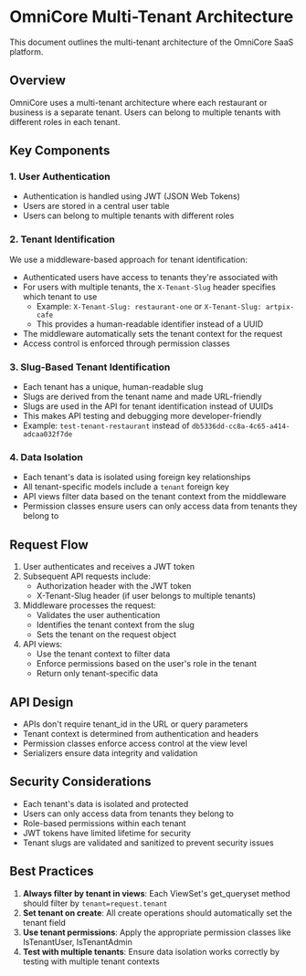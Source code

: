 # OmniCore Multi-Tenant Architecture

This document outlines the multi-tenant architecture of the OmniCore SaaS platform.

## Overview

OmniCore uses a multi-tenant architecture where each restaurant or business is a separate tenant. Users can belong to multiple tenants with different roles in each tenant.

## Key Components

### 1. User Authentication

- Authentication is handled using JWT (JSON Web Tokens)
- Users are stored in a central user table
- Users can belong to multiple tenants with different roles

### 2. Tenant Identification

We use a middleware-based approach for tenant identification:

- Authenticated users have access to tenants they're associated with
- For users with multiple tenants, the `X-Tenant-Slug` header specifies which tenant to use
  - Example: `X-Tenant-Slug: restaurant-one` or `X-Tenant-Slug: artpix-cafe`
  - This provides a human-readable identifier instead of a UUID
- The middleware automatically sets the tenant context for the request
- Access control is enforced through permission classes

### 3. Slug-Based Tenant Identification

- Each tenant has a unique, human-readable slug
- Slugs are derived from the tenant name and made URL-friendly
- Slugs are used in the API for tenant identification instead of UUIDs
- This makes API testing and debugging more developer-friendly
- Example: `test-tenant-restaurant` instead of `db5336dd-cc8a-4c65-a414-adcaa032f7de`

### 4. Data Isolation

- Each tenant's data is isolated using foreign key relationships
- All tenant-specific models include a `tenant` foreign key
- API views filter data based on the tenant context from the middleware
- Permission classes ensure users can only access data from tenants they belong to

## Request Flow

1. User authenticates and receives a JWT token
2. Subsequent API requests include:
   - Authorization header with the JWT token
   - X-Tenant-Slug header (if user belongs to multiple tenants)
3. Middleware processes the request:
   - Validates the user authentication
   - Identifies the tenant context from the slug
   - Sets the tenant on the request object
4. API views:
   - Use the tenant context to filter data
   - Enforce permissions based on the user's role in the tenant
   - Return only tenant-specific data

## API Design

- APIs don't require tenant_id in the URL or query parameters
- Tenant context is determined from authentication and headers
- Permission classes enforce access control at the view level
- Serializers ensure data integrity and validation

## Security Considerations

- Each tenant's data is isolated and protected
- Users can only access data from tenants they belong to
- Role-based permissions within each tenant
- JWT tokens have limited lifetime for security
- Tenant slugs are validated and sanitized to prevent security issues

## Best Practices

1. **Always filter by tenant in views**: Each ViewSet's get_queryset method should filter by `tenant=request.tenant`
2. **Set tenant on create**: All create operations should automatically set the tenant field
3. **Use tenant permissions**: Apply the appropriate permission classes like IsTenantUser, IsTenantAdmin
4. **Test with multiple tenants**: Ensure data isolation works correctly by testing with multiple tenant contexts
